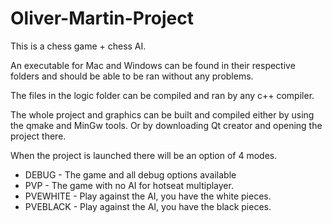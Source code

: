 # Oliver-Martin-Project

This is a chess game + chess AI.

An executable for Mac and Windows can be found in their respective folders and should be able to be ran without any problems.

The files in the logic folder can be compiled and ran by any c++ compiler.

The whole project and graphics can be built and compiled either by using the qmake and MinGw tools. Or by downloading Qt creator and opening the project there.

When the project is launched there will be an option of 4 modes.
* DEBUG - The game and all debug options available
* PVP - The game with no AI for hotseat multiplayer.
* PVEWHITE - Play against the AI, you have the white pieces.
* PVEBLACK - Play against the AI, you have the black pieces.
